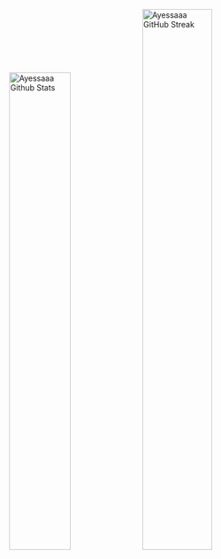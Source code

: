 <div>
    <img alt="Ayessaaa Github Stats" width="47%" src="https://github-readme-stats.vercel.app/api?username=Ayessaaa&show_icons=true&theme=dracula&count_private=true&hide_border=true">
    <img alt="Ayessaaa GitHub Streak" width="50%" src="https://github-readme-streak-stats.herokuapp.com/?user=Ayessaaa&theme=dracula&hide_border=true">
</div>
<!--
**Ayessaaa/Ayessaaa** is a ✨ _special_ ✨ repository because its `README.md` (this file) appears on your GitHub profile.

Here are some ideas to get you started:

- 🔭 I’m currently working on ...
- 🌱 I’m currently learning ...
- 👯 I’m looking to collaborate on ...
- 🤔 I’m looking for help with ...
- 💬 Ask me about ...
- 📫 How to reach me: ...
- 😄 Pronouns: ...
- ⚡ Fun fact: ...
-->
